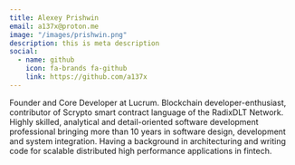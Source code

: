 ```yaml
---
title: Alexey Prishwin
email: a137x@proton.me
image: "/images/prishwin.png"
description: this is meta description
social:
  - name: github
    icon: fa-brands fa-github
    link: https://github.com/a137x
---
```

Founder and Core Developer at Lucrum. Blockchain developer-enthusiast, contributor of Scrypto smart contract language of the RadixDLT Network. Highly skilled, analytical and detail-oriented software development professional bringing more than 10 years in software design, development and system integration. Having a background in architecturing and writing code for scalable distributed high performance applications in fintech.